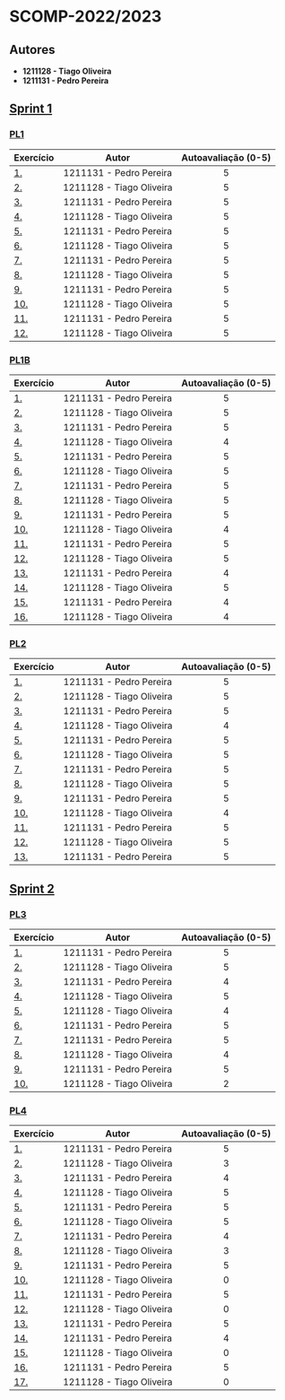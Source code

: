 # SCOMP-2022/2023 #

## Autores ##
* **1211128 - Tiago Oliveira**
* **1211131 - Pedro Pereira**

## [Sprint 1](Sprint1) ##

### [PL1](Sprint1/PL1) ###
| Exercício               |           Autor           | Autoavaliação (0-5) |
|:------------------------|:-------------------------:|:-------------------:|
| [1.](Sprint1/PL1/Ex01)  |  1211131 - Pedro Pereira  |          5          |
| [2.](Sprint1/PL1/Ex02)  | 1211128 - Tiago Oliveira  |          5          |                     
| [3.](Sprint1/PL1/Ex03)  |  1211131 - Pedro Pereira  |          5          |                     
| [4.](Sprint1/PL1/Ex04)  | 1211128 - Tiago Oliveira  |          5          |                     
| [5.](Sprint1/PL1/Ex05)  |  1211131 - Pedro Pereira  |          5          |                     
| [6.](Sprint1/PL1/Ex06)  | 1211128 - Tiago Oliveira  |          5          |                     
| [7.](Sprint1/PL1/Ex07)  |  1211131 - Pedro Pereira  |          5          |                     
| [8.](Sprint1/PL1/Ex08)  | 1211128 - Tiago Oliveira  |          5          |                     
| [9.](Sprint1/PL1/Ex09)  |  1211131 - Pedro Pereira  |          5          |                     
| [10.](Sprint1/PL1/Ex10) | 1211128 - Tiago Oliveira  |          5          |                     
| [11.](Sprint1/PL1/Ex11) |  1211131 - Pedro Pereira  |          5          |                     
| [12.](Sprint1/PL1/Ex12) | 1211128 - Tiago Oliveira  |          5          |                     



### [PL1B](Sprint1/PL1B) ###
| Exercício                |          Autor           | Autoavaliação (0-5) |
|:-------------------------|:------------------------:|:-------------------:|
| [1.](Sprint1/PL1B/Ex01)  | 1211131 - Pedro Pereira  |          5          |                     
| [2.](Sprint1/PL1B/Ex02)  | 1211128 - Tiago Oliveira |          5          |                     
| [3.](Sprint1/PL1B/Ex03)  | 1211131 - Pedro Pereira  |          5          |                     
| [4.](Sprint1/PL1B/Ex04)  | 1211128 - Tiago Oliveira |          4          |                     
| [5.](Sprint1/PL1B/Ex05)  | 1211131 - Pedro Pereira  |          5          |                     
| [6.](Sprint1/PL1B/Ex06)  | 1211128 - Tiago Oliveira |          5          |                     
| [7.](Sprint1/PL1B/Ex07)  | 1211131 - Pedro Pereira  |          5          |                     
| [8.](Sprint1/PL1B/Ex08)  | 1211128 - Tiago Oliveira |          5          |                     
| [9.](Sprint1/PL1B/Ex09)  | 1211131 - Pedro Pereira  |          5          |                     
| [10.](Sprint1/PL1B/Ex10) | 1211128 - Tiago Oliveira |          4          |                     
| [11.](Sprint1/PL1B/Ex11) | 1211131 - Pedro Pereira  |          5          |                     
| [12.](Sprint1/PL1B/Ex12) | 1211128 - Tiago Oliveira |          5          |     
| [13.](Sprint1/PL1B/Ex13) | 1211131 - Pedro Pereira  |          4          |                     
| [14.](Sprint1/PL1B/Ex14) | 1211128 - Tiago Oliveira |          5          |
| [15.](Sprint1/PL1B/Ex15) | 1211131 - Pedro Pereira  |          4          |                     
| [16.](Sprint1/PL1B/Ex16) | 1211128 - Tiago Oliveira |          4          |

### [PL2](Sprint1/PL2) ###
| Exercício               |           Autor           | Autoavaliação (0-5) |
|:------------------------|:-------------------------:|:-------------------:|
| [1.](Sprint1/PL2/Ex01)  |  1211131 - Pedro Pereira  |          5          |                     
| [2.](Sprint1/PL2/Ex02)  | 1211128 - Tiago Oliveira  |          5          |                     
| [3.](Sprint1/PL2/Ex03)  |  1211131 - Pedro Pereira  |          5          |                     
| [4.](Sprint1/PL2/Ex04)  | 1211128 - Tiago Oliveira  |          4          |                     
| [5.](Sprint1/PL2/Ex05)  |  1211131 - Pedro Pereira  |          5          |                     
| [6.](Sprint1/PL2/Ex06)  | 1211128 - Tiago Oliveira  |          5          |                     
| [7.](Sprint1/PL2/Ex07)  |  1211131 - Pedro Pereira  |          5          |                     
| [8.](Sprint1/PL2/Ex08)  | 1211128 - Tiago Oliveira  |          5          |                     
| [9.](Sprint1/PL2/Ex09)  |  1211131 - Pedro Pereira  |          5          |                     
| [10.](Sprint1/PL2/Ex10) | 1211128 - Tiago Oliveira  |          4          |                     
| [11.](Sprint1/PL2/Ex11) |  1211131 - Pedro Pereira  |          5          |                     
| [12.](Sprint1/PL2/Ex12) | 1211128 - Tiago Oliveira  |          5          |                     
| [13.](Sprint1/PL2/Ex13) |  1211131 - Pedro Pereira  |          5          |                     


## [Sprint 2](Sprint2) ##

### [PL3](Sprint2/PL3) ###
| Exercício               |           Autor           | Autoavaliação (0-5) |
|:------------------------|:-------------------------:|:-------------------:|
| [1.](Sprint2/PL3/Ex01)  |  1211131 - Pedro Pereira  |          5          |                     
| [2.](Sprint2/PL3/Ex02)  | 1211128 - Tiago Oliveira  |          5          |                     
| [3.](Sprint2/PL3/Ex03)  |  1211131 - Pedro Pereira  |          4          |                     
| [4.](Sprint2/PL3/Ex04)  | 1211128 - Tiago Oliveira  |          5          |                     
| [5.](Sprint2/PL3/Ex05)  | 1211128 - Tiago Oliveira  |          4          |                     
| [6.](Sprint2/PL3/Ex06)  |  1211131 - Pedro Pereira  |          5          |                     
| [7.](Sprint2/PL3/Ex07)  |  1211131 - Pedro Pereira  |          5          |                     
| [8.](Sprint2/PL3/Ex08)  | 1211128 - Tiago Oliveira  |          4          |                     
| [9.](Sprint2/PL3/Ex09)  |  1211131 - Pedro Pereira  |          5          |                     
| [10.](Sprint2/PL3/Ex10) | 1211128 - Tiago Oliveira  |          2          |                    

### [PL4](Sprint2/PL4) ###
| Exercício               |          Autor           | Autoavaliação (0-5) |
|:------------------------|:------------------------:|:-------------------:|
| [1.](Sprint2/PL4/Ex01)  | 1211131 - Pedro Pereira  |          5          |                     
| [2.](Sprint2/PL4/Ex02)  | 1211128 - Tiago Oliveira |          3          |                     
| [3.](Sprint2/PL4/Ex03)  | 1211131 - Pedro Pereira  |          4          |                     
| [4.](Sprint2/PL4/Ex04)  | 1211128 - Tiago Oliveira |          5          |                     
| [5.](Sprint2/PL4/Ex05)  | 1211131 - Pedro Pereira  |          5          |                     
| [6.](Sprint2/PL4/Ex06)  | 1211128 - Tiago Oliveira |          5          |                     
| [7.](Sprint2/PL4/Ex07)  | 1211131 - Pedro Pereira  |          4          |                     
| [8.](Sprint2/PL4/Ex08)  | 1211128 - Tiago Oliveira |          3          |                     
| [9.](Sprint2/PL4/Ex09)  | 1211131 - Pedro Pereira  |          5          |                     
| [10.](Sprint2/PL4/Ex10) | 1211128 - Tiago Oliveira |          0          |                     
| [11.](Sprint2/PL4/Ex11) | 1211131 - Pedro Pereira  |          5          |                     
| [12.](Sprint2/PL4/Ex12) | 1211128 - Tiago Oliveira |          0          |                     
| [13.](Sprint2/PL4/Ex13) | 1211131 - Pedro Pereira  |          5          |
| [14.](Sprint2/PL4/Ex14) | 1211131 - Pedro Pereira  |          4          |                     
| [15.](Sprint2/PL4/Ex15) | 1211128 - Tiago Oliveira |          0          |                     
| [16.](Sprint2/PL4/Ex16) | 1211131 - Pedro Pereira  |          5          |                    
| [17.](Sprint2/PL4/Ex17) | 1211128 - Tiago Oliveira |          0          |                       